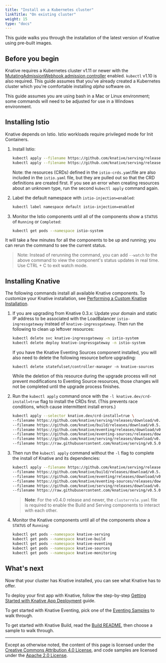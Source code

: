 ```yaml
---
title: "Install on a Kubernetes cluster"
linkTitle: "On existing cluster"
weight: 15
type: "docs"
---
```


This guide walks you through the installation of the latest version of Knative
using pre-built images.

## Before you begin

Knative requires a Kubernetes cluster v1.11 or newer with the
[MutatingAdmissionWebhook admission controller](https://kubernetes.io/docs/reference/access-authn-authz/admission-controllers/#how-do-i-turn-on-an-admission-controller)
enabled. `kubectl` v1.10 is also required. This guide assumes that you've
already created a Kubernetes cluster which you're comfortable installing _alpha_
software on.

This guide assumes you are using bash in a Mac or Linux environment; some
commands will need to be adjusted for use in a Windows environment.

## Installing Istio

Knative depends on Istio. Istio workloads require privileged mode for Init
Containers.

1.  Install Istio:

    ```bash
    kubectl apply --filename https://github.com/knative/serving/releases/download/v0.5.0/istio-crds.yaml && \
    kubectl apply --filename https://github.com/knative/serving/releases/download/v0.5.0/istio.yaml
    ```

    Note: the resources (CRDs) defined in the `istio-crds.yaml`file are also
    included in the `istio.yaml` file, but they are pulled out so that the CRD
    definitions are created first. If you see an error when creating resources
    about an unknown type, run the second `kubectl apply` command again.

1.  Label the default namespace with `istio-injection=enabled`:

    ```bash
    kubectl label namespace default istio-injection=enabled
    ```

1.  Monitor the Istio components until all of the components show a `STATUS` of
    `Running` or `Completed`:

    ```bash
    kubectl get pods --namespace istio-system
    ```

It will take a few minutes for all the components to be up and running; you can
rerun the command to see the current status.

> Note: Instead of rerunning the command, you can add `--watch` to the above
> command to view the component's status updates in real time. Use CTRL + C to
> exit watch mode.

## Installing Knative

The following commands install all available Knative components. To customize
your Knative installation, see
[Performing a Custom Knative Installation](./Knative-custom-install.md).

1. If you are upgrading from Knative 0.3.x: Update your domain and static IP
   address to be associated with the LoadBalancer `istio-ingressgateway` instead
   of `knative-ingressgateway`. Then run the following to clean up leftover
   resources:

   ```bash
   kubectl delete svc knative-ingressgateway -n istio-system
   kubectl delete deploy knative-ingressgateway -n istio-system
   ```

   If you have the Knative Eventing Sources component installed, you will also
   need to delete the following resource before upgrading:

   ```
   kubectl delete statefulset/controller-manager -n knative-sources
   ```

   While the deletion of this resource during the upgrade process will not
   prevent modifications to Eventing Source resources, those changes will not be
   completed until the upgrade process finishes.

1. Run the `kubectl apply` command once with the `-l knative.dev/crd-install=true`
   flag to install the CRDs first. (This prevents race conditions, which
   cause intermittent install errors.)

   ```bash
   kubectl apply --selector knative.dev/crd-install=true \
   --filename https://github.com/knative/serving/releases/download/v0.5.0/serving.yaml \
   --filename https://github.com/knative/build/releases/download/v0.5.0/build.yaml \
   --filename https://github.com/knative/eventing/releases/download/v0.5.0/release.yaml \
   --filename https://github.com/knative/eventing-sources/releases/download/v0.5.0/eventing-sources.yaml \
   --filename https://github.com/knative/serving/releases/download/v0.5.0/monitoring.yaml \
   --filename https://raw.githubusercontent.com/knative/serving/v0.5.0/third_party/config/build/clusterrole.yaml
   ```

1. Then run the `kubectl apply` command without the `-l` flag to complete the
   install of Knative and its dependencies:

   ```bash
   kubectl apply --filename https://github.com/knative/serving/releases/download/v0.5.0/serving.yaml \
   --filename https://github.com/knative/build/releases/download/v0.5.0/build.yaml \
   --filename https://github.com/knative/eventing/releases/download/v0.5.0/release.yaml \
   --filename https://github.com/knative/eventing-sources/releases/download/v0.5.0/eventing-sources.yaml \
   --filename https://github.com/knative/serving/releases/download/v0.5.0/monitoring.yaml \
   --filename https://raw.githubusercontent.com/knative/serving/v0.5.0/third_party/config/build/clusterrole.yaml
   ```

   > **Note**: For the v0.4.0 release and newer, the `clusterrole.yaml` file is
   > required to enable the Build and Serving components to interact with each
   > other.

1. Monitor the Knative components until all of the components show a `STATUS` of
   `Running`:

   ```bash
   kubectl get pods --namespace knative-serving
   kubectl get pods --namespace knative-build
   kubectl get pods --namespace knative-eventing
   kubectl get pods --namespace knative-sources
   kubectl get pods --namespace knative-monitoring
   ```

## What's next

Now that your cluster has Knative installed, you can see what Knative has to
offer.

To deploy your first app with Knative, follow the step-by-step
[Getting Started with Knative App Deployment](./getting-started-knative-app.md)
guide.

To get started with Knative Eventing, pick one of the
[Eventing Samples](../eventing/samples/) to walk through.

To get started with Knative Build, read the [Build README](../build/README.md),
then choose a sample to walk through.

---

Except as otherwise noted, the content of this page is licensed under the
[Creative Commons Attribution 4.0 License](https://creativecommons.org/licenses/by/4.0/),
and code samples are licensed under the
[Apache 2.0 License](https://www.apache.org/licenses/LICENSE-2.0).

